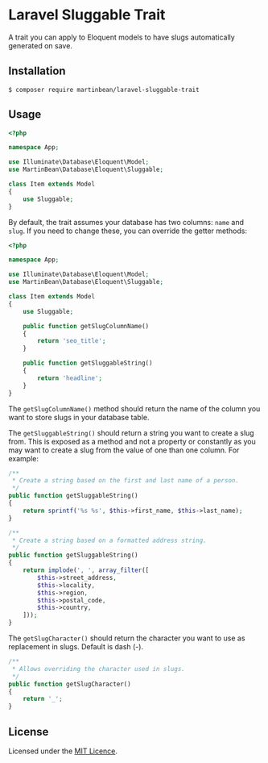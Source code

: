 # Laravel Sluggable Trait

A trait you can apply to Eloquent models to have slugs automatically generated on save.

## Installation

    $ composer require martinbean/laravel-sluggable-trait

## Usage

```php
<?php

namespace App;

use Illuminate\Database\Eloquent\Model;
use MartinBean\Database\Eloquent\Sluggable;

class Item extends Model
{
    use Sluggable;
}
```

By default, the trait assumes your database has two columns: `name` and `slug`.
If you need to change these, you can override the getter methods:

```php
<?php

namespace App;

use Illuminate\Database\Eloquent\Model;
use MartinBean\Database\Eloquent\Sluggable;

class Item extends Model
{
    use Sluggable;

    public function getSlugColumnName()
    {
        return 'seo_title';
    }

    public function getSluggableString()
    {
        return 'headline';
    }
}
```

The `getSlugColumnName()` method should return the name of the column you want
to store slugs in your database table.

The `getSluggableString()` should return a string you want to create a slug
from. This is exposed as a method and not a property or constantly as you may
want to create a slug from the value of one than one column. For example:

```php
/**
 * Create a string based on the first and last name of a person.
 */
public function getSluggableString()
{
    return sprintf('%s %s', $this->first_name, $this->last_name);
}
```

```php
/**
 * Create a string based on a formatted address string.
 */
public function getSluggableString()
{
    return implode(', ', array_filter([
        $this->street_address,
        $this->locality,
        $this->region,
        $this->postal_code,
        $this->country,
    ]));
}
```

The `getSlugCharacter()` should return the character you want to use as
replacement in slugs.  Default is dash (-).

```php
/**
 * Allows overriding the character used in slugs.
 */
public function getSlugCharacter()
{
	return '_';
}
```

## License

Licensed under the [MIT Licence](LICENSE.md).
